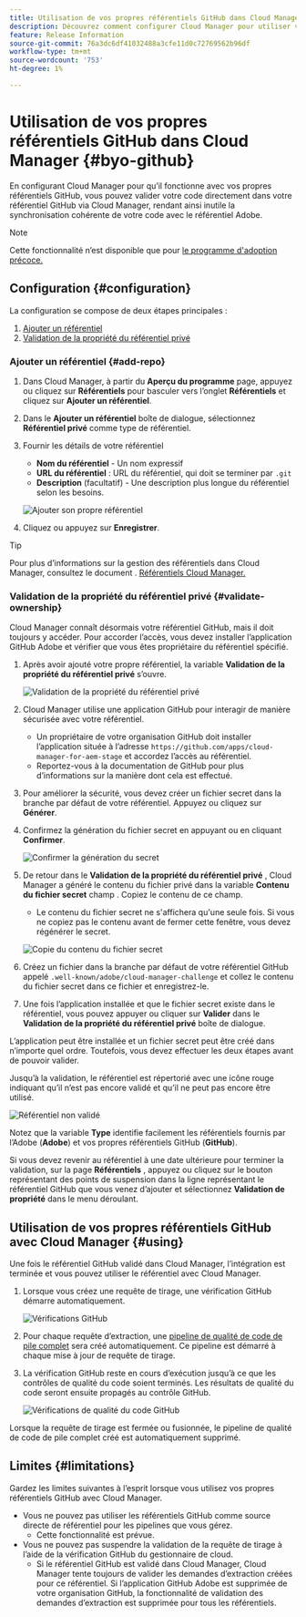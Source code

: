 ```yaml
---
title: Utilisation de vos propres référentiels GitHub dans Cloud Manager
description: Découvrez comment configurer Cloud Manager pour utiliser vos propres référentiels GitHub.
feature: Release Information
source-git-commit: 76a3dc6df41032488a3cfe11d0c72769562b96df
workflow-type: tm+mt
source-wordcount: '753'
ht-degree: 1%

---
```



# Utilisation de vos propres référentiels GitHub dans Cloud Manager {#byo-github}

En configurant Cloud Manager pour qu’il fonctionne avec vos propres référentiels GitHub, vous pouvez valider votre code directement dans votre référentiel GitHub via Cloud Manager, rendant ainsi inutile la synchronisation cohérente de votre code avec le référentiel Adobe.

>[!NOTE]
>
>Cette fonctionnalité n’est disponible que pour [le programme d&#39;adoption précoce.](/help/release-notes/current.md#early-adoption)

## Configuration {#configuration}

La configuration se compose de deux étapes principales :

1. [Ajouter un référentiel](#add-repo)
1. [Validation de la propriété du référentiel privé](#validate-ownership)

### Ajouter un référentiel {#add-repo}

1. Dans Cloud Manager, à partir du **Aperçu du programme** page, appuyez ou cliquez sur **Référentiels** pour basculer vers l’onglet **Référentiels** et cliquez sur **Ajouter un référentiel**.

1. Dans le **Ajouter un référentiel** boîte de dialogue, sélectionnez **Référentiel privé** comme type de référentiel.

1. Fournir les détails de votre référentiel

   * **Nom du référentiel** - Un nom expressif
   * **URL du référentiel** : URL du référentiel, qui doit se terminer par `.git`
   * **Description** (facultatif) - Une description plus longue du référentiel selon les besoins.

   ![Ajouter son propre référentiel](/help/assets/repositories/add-own-github.png)

1. Cliquez ou appuyez sur **Enregistrer**.

>[!TIP]
>
>Pour plus d’informations sur la gestion des référentiels dans Cloud Manager, consultez le document . [Référentiels Cloud Manager.](/help/managing-code/repositories.md)

### Validation de la propriété du référentiel privé {#validate-ownership}

Cloud Manager connaît désormais votre référentiel GitHub, mais il doit toujours y accéder. Pour accorder l’accès, vous devez installer l’application GitHub Adobe et vérifier que vous êtes propriétaire du référentiel spécifié.

1. Après avoir ajouté votre propre référentiel, la variable **Validation de la propriété du référentiel privé** s’ouvre.

   ![Validation de la propriété du référentiel privé](/help/assets/repositories/private-repo-validate.png)

1. Cloud Manager utilise une application GitHub pour interagir de manière sécurisée avec votre référentiel.
   * Un propriétaire de votre organisation GitHub doit installer l’application située à l’adresse `https://github.com/apps/cloud-manager-for-aem-stage` et accordez l’accès au référentiel.
   * Reportez-vous à la documentation de GitHub pour plus d’informations sur la manière dont cela est effectué.

1. Pour améliorer la sécurité, vous devez créer un fichier secret dans la branche par défaut de votre référentiel. Appuyez ou cliquez sur **Générer**.

1. Confirmez la génération du fichier secret en appuyant ou en cliquant **Confirmer**.

   ![Confirmer la génération du secret](/help/assets/repositories/confirm-generation.png)

1. De retour dans le **Validation de la propriété du référentiel privé** , Cloud Manager a généré le contenu du fichier privé dans la variable **Contenu du fichier secret** champ . Copiez le contenu de ce champ.

   * Le contenu du fichier secret ne s&#39;affichera qu&#39;une seule fois. Si vous ne copiez pas le contenu avant de fermer cette fenêtre, vous devez régénérer le secret.

   ![Copie du contenu du fichier secret](/help/assets/repositories/new-secret.png)

1. Créez un fichier dans la branche par défaut de votre référentiel GitHub appelé `.well-known/adobe/cloud-manager-challenge` et collez le contenu du fichier secret dans ce fichier et enregistrez-le.

1. Une fois l’application installée et que le fichier secret existe dans le référentiel, vous pouvez appuyer ou cliquer sur **Valider** dans le **Validation de la propriété du référentiel privé** boîte de dialogue.

L’application peut être installée et un fichier secret peut être créé dans n’importe quel ordre. Toutefois, vous devez effectuer les deux étapes avant de pouvoir valider.

Jusqu’à la validation, le référentiel est répertorié avec une icône rouge indiquant qu’il n’est pas encore validé et qu’il ne peut pas encore être utilisé.

![Référentiel non validé](/help/assets/repositories/unvalidated-repo.png)

Notez que la variable **Type** identifie facilement les référentiels fournis par l’Adobe (**Adobe**) et vos propres référentiels GitHub (**GitHub**).

Si vous devez revenir au référentiel à une date ultérieure pour terminer la validation, sur la page **Référentiels** , appuyez ou cliquez sur le bouton représentant des points de suspension dans la ligne représentant le référentiel GitHub que vous venez d’ajouter et sélectionnez **Validation de propriété** dans le menu déroulant.

## Utilisation de vos propres référentiels GitHub avec Cloud Manager {#using}

Une fois le référentiel GitHub validé dans Cloud Manager, l’intégration est terminée et vous pouvez utiliser le référentiel avec Cloud Manager.

1. Lorsque vous créez une requête de tirage, une vérification GitHub démarre automatiquement.

   ![Vérifications GitHub](/help/assets/repositories/github-checks.png)

1. Pour chaque requête d’extraction, une [pipeline de qualité de code de pile complet](/help/using/managing-pipelines.md) sera créé automatiquement. Ce pipeline est démarré à chaque mise à jour de requête de tirage.

1. La vérification GitHub reste en cours d’exécution jusqu’à ce que les contrôles de qualité du code soient terminés. Les résultats de qualité du code seront ensuite propagés au contrôle GitHub.

   ![Vérifications de qualité du code GitHub](/help/assets/repositories/github-code-quality.png)

Lorsque la requête de tirage est fermée ou fusionnée, le pipeline de qualité de code de pile complet créé est automatiquement supprimé.

## Limites {#limitations}

Gardez les limites suivantes à l’esprit lorsque vous utilisez vos propres référentiels GitHub avec Cloud Manager.

* Vous ne pouvez pas utiliser les référentiels GitHub comme source directe de référentiel pour les pipelines que vous gérez.
   * Cette fonctionnalité est prévue.
* Vous ne pouvez pas suspendre la validation de la requête de tirage à l’aide de la vérification GitHub du gestionnaire de cloud.
   * Si le référentiel GitHub est validé dans Cloud Manager, Cloud Manager tente toujours de valider les demandes d’extraction créées pour ce référentiel.
Si l’application GitHub Adobe est supprimée de votre organisation GitHub, la fonctionnalité de validation des demandes d’extraction est supprimée pour tous les référentiels.
